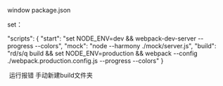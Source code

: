 window package.json

set：

"scripts": {
    "start": "set NODE_ENV=dev && webpack-dev-server --progress --colors",
    "mock": "node --harmony ./mock/server.js",
    "build": "rd/s/q build && set NODE_ENV=production && webpack --config ./webpack.production.config.js --progress --colors"
  }
  
  运行报错 手动新建build文件夹
